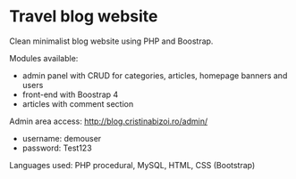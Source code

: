 # Travel blog website

Clean minimalist blog website using PHP and Boostrap. 

Modules available:
 - admin panel with CRUD for categories, articles, homepage banners and users
 - front-end with Boostrap 4
 - articles with comment section

Admin area access: http://blog.cristinabizoi.ro/admin/
 - username: demouser
 - password: Test123

Languages used: PHP procedural, MySQL, HTML, CSS (Bootstrap)
